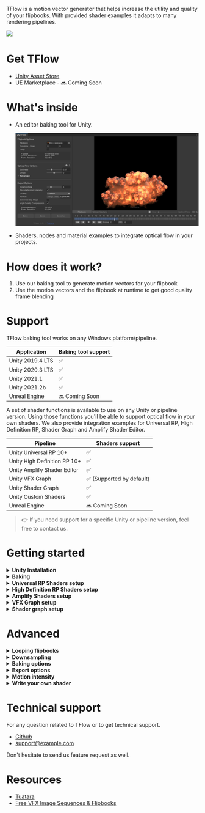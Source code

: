 TFlow is a motion vector generator that helps increase the utility and quality of your flipbooks. With provided shader examples it adapts to many rendering pipelines.

![](https://i.imgur.com/G0HDxbH.gif)

# Get TFlow

- [Unity Asset Store](https://u3d.as/2F5t)
- UE Marketplace - 🔜 Coming Soon

# What's inside

- An editor baking tool for Unity.

  ![](img/v1.jpg)

- Shaders, nodes and material examples to integrate optical flow in your projects.

# How does it work?

1. Use our baking tool to generate motion vectors for your flipbook
2. Use the motion vectors and the flipbook at runtime to get good quality frame blending

# Support

TFlow baking tool works on any Windows platform/pipeline.

| Application         | Baking tool support |
|-------              |-------|
| Unity 2019.4 LTS    |  ✅  |
| Unity 2020.3 LTS    |  ✅  |
| Unity 2021.1        |  ✅  |
| Unity 2021.2b       |  ✅  |
| Unreal Engine       |  🔜 Coming Soon  |

A set of shader functions is available to use on any Unity or pipeline version. Using those functions you'll be able to support optical flow in your own shaders.
We also provide integration examples for Universal RP, High Definition RP, Shader Graph and Amplify Shader Editor.

| Pipeline            | Shaders support |
|-------              |-------|
| Unity Universal RP 10+       |  ✅  |
| Unity High Definition RP 10+      |  ✅  |
| Unity Amplify Shader Editor       |  ✅  |
| Unity VFX Graph     |  ✅  (Supported by default) |
| Unity Shader Graph  |  ✅  |
| Unity Custom Shaders  |  ✅  |
| Unreal Engine       |  🔜 Coming Soon  |

> 👉 If you need support for a specific Unity or pipeline version, feel free to contact us.

# Getting started

<details>
  <summary><strong>Unity Installation</strong></summary>

- Download TFlow package for Unity. See [Get TFlow](#get-tflow).
- Import the package in your Unity project

</details>
<details>
<summary><strong>Baking</strong></summary>

- Open the tool `Window > Tuatara > TFlow` or right click on your flipbook ``Tuatara > Open TFlow`.
- Drop your flipbook in and fill in the size
- Check *Loop* if your sequence is supposed to loop

> 💡 The column and row count will be filled automatically if the size is included in the file name like "*COLUMSxROWS*".

![baking_01](img/unity_baking_01.jpg)

- Press *Bake* and *Save As*.

For more details, check the *Advanced* chapter.
</details>

<details>
  <summary><strong>Universal RP Shaders setup</strong></summary>
  Explain here 
</details>

<details>
  <summary><strong>High Definition RP Shaders setup</strong></summary>
  Explain here 
</details>

<details>
  <summary><strong>Amplify Shaders setup</strong></summary>
  Explain here 
</details>

<details>
  <summary><strong>VFX Graph setup</strong></summary>
  Explain here 
</details>

<details>
  <summary><strong>Shader graph setup</strong></summary>
  Explain here 
</details>

# Advanced

<details>
  <summary><strong>Looping flipbooks</strong></summary>

  ![](img/looping.jpg)

  If your animation is supposed to loop, enable the *Loop* checkbox so that the last frame blends with the first frame.

  Otherwise, the last frame fades out.

</details>

<details>
  <summary><strong>Downsampling</strong></summary>
  WIP
</details>

<details>
  <summary><strong>Baking options</strong></summary>

![](img/optical_flow_options.jpg)

- **Softness** 

  Use a small value do detect fine detail/slow motion and a larger value for fast motion. 
  Using a larger value slow down the baking process.
  This setting is a simplification of *Search size* in *Advanced* settings. 

- **Offset**

  Play with this value if the blending doesn't look correct.
  Most of the time, there is no need to change it and you can leave it to 0.
  This setting will offset *Motion intensity* in *Advanced* settings. 
  It doesn't affect the motion vectors but only the blending.

- **Input downsample**

  See the **Downsampling** advanced topic.

- **Custom settings**

  When enabled, you get full control over *Motion Intensity* and *Search Size*. These settings are not designed to be used manually.

- **Motion intensity**

  Controls the motion vectors intensity in the blending process.
  With a value of 0, you can preview what the blending looks like without motion vectors, just a regular blending.
  This setting doesn't affect the motion vectors but only the blending.

- **Search size**

  TFlow use the *Farneback Optical Flow* algorithm to generate motion vectors and the *Search Size* is the most important setting.
  Use a small value do detect fine detail/slow motion and a larger value for fast motion. 
  Using a larger value slow down the baking process.
  It's in pixel space.

</details>

<details>
  <summary><strong>Export options</strong></summary>
  WIP
</details>

<details>
  <summary><strong>Motion intensity</strong></summary>
  WIP
</details>

<details>
  <summary><strong>Write your own shader</strong></summary>
  WIP
</details>

# Technical support

For any question related to TFlow or to get technical support.
- [Github](https://github.com/Tuatara-VFX/TFlow/issues)
- <support@example.com>

Don't hesitate to send us feature request as well.

# Resources

- [Tuatara](https://tuataragames.com/)
- [Free VFX Image Sequences & Flipbooks](https://blog.unity.com/technology/free-vfx-image-sequences-flipbooks)
